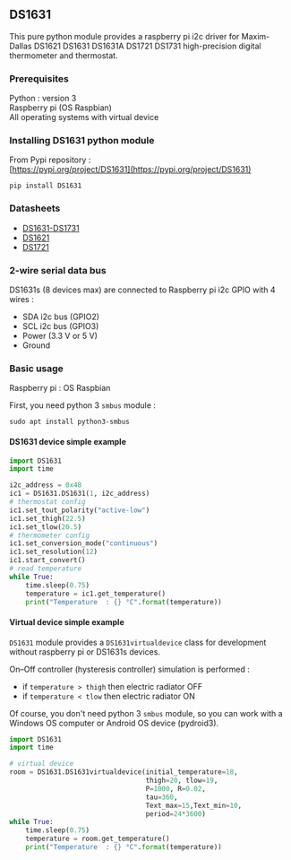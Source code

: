 ## DS1631

This pure python module provides a raspberry pi i2c driver for Maxim-Dallas DS1621 DS1631 DS1631A DS1721 DS1731 high-precision digital thermometer and thermostat.

### Prerequisites

Python : version 3  
Raspberry pi (OS Raspbian)  
All operating systems with virtual device  

### Installing DS1631 python module

From Pypi repository :  
[https://pypi.org/project/DS1631](https://pypi.org/project/DS1631)


```
pip install DS1631
```

### Datasheets

- [DS1631-DS1731](https://datasheets.maximintegrated.com/en/ds/DS1631-DS1731.pdf)
- [DS1621](https://datasheets.maximintegrated.com/en/ds/DS1621.pdf)
- [DS1721](https://datasheets.maximintegrated.com/en/ds/DS1721.pdf)

### 2-wire serial data bus

DS1631s (8 devices max) are connected to Raspberry pi i2c GPIO with 4 wires :

- SDA i2c bus (GPIO2)
- SCL i2c bus (GPIO3)
- Power (3.3 V or 5 V)
- Ground

### Basic usage

Raspberry pi : OS Raspbian  

First, you need python 3 ```smbus``` module :  

```
sudo apt install python3-smbus
```

#### DS1631 device simple example

```python
import DS1631
import time

i2c_address = 0x48
ic1 = DS1631.DS1631(1, i2c_address)
# thermostat config
ic1.set_tout_polarity("active-low")
ic1.set_thigh(22.5)
ic1.set_tlow(20.5)
# thermometer config
ic1.set_conversion_mode("continuous")
ic1.set_resolution(12)
ic1.start_convert()
# read temperature
while True:
    time.sleep(0.75)
    temperature = ic1.get_temperature()
    print("Temperature  : {} °C".format(temperature))
```

#### Virtual device simple example

```DS1631``` module provides a ```DS1631virtualdevice``` class for development without raspberry pi or DS1631s devices.

On–Off controller (hysteresis controller) simulation is performed :  

+ if ```temperature > thigh``` then electric radiator OFF
+ if ```temperature < tlow``` then electric radiator ON

Of course, you don't need python 3 ```smbus``` module, so you can work with a Windows OS computer or Android OS device (pydroid3).

```python
import DS1631
import time

# virtual device
room = DS1631.DS1631virtualdevice(initial_temperature=18,
                                  thigh=20, tlow=19,
                                  P=1000, R=0.02,
                                  tau=360,
                                  Text_max=15,Text_min=10,
                                  period=24*3600)
while True:
    time.sleep(0.75)
    temperature = room.get_temperature()
    print("Temperature  : {} °C".format(temperature))
```
